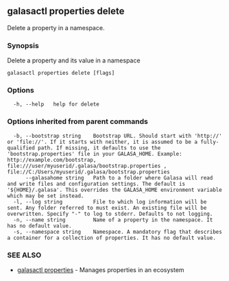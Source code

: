 ## galasactl properties delete

Delete a property in a namespace.

### Synopsis

Delete a property and its value in a namespace

```
galasactl properties delete [flags]
```

### Options

```
  -h, --help   help for delete
```

### Options inherited from parent commands

```
  -b, --bootstrap string    Bootstrap URL. Should start with 'http://' or 'file://'. If it starts with neither, it is assumed to be a fully-qualified path. If missing, it defaults to use the 'bootstrap.properties' file in your GALASA_HOME. Example: http://example.com/bootstrap, file:///user/myuserid/.galasa/bootstrap.properties , file://C:/Users/myuserid/.galasa/bootstrap.properties
      --galasahome string   Path to a folder where Galasa will read and write files and configuration settings. The default is '${HOME}/.galasa'. This overrides the GALASA_HOME environment variable which may be set instead.
  -l, --log string          File to which log information will be sent. Any folder referred to must exist. An existing file will be overwritten. Specify "-" to log to stderr. Defaults to not logging.
  -n, --name string         Name of a property in the namespace. It has no default value.
  -s, --namespace string    Namespace. A mandatory flag that describes a container for a collection of properties. It has no default value.
```

### SEE ALSO

* [galasactl properties](galasactl_properties.md)	 - Manages properties in an ecosystem

